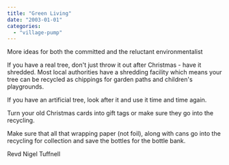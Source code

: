 ```yaml
---
title: "Green Living"
date: "2003-01-01"
categories: 
  - "village-pump"
---
```


More ideas for both the committed and the reluctant environmentalist

If you have a real tree, don't just throw it out after Christmas - have it shredded. Most local authorities have a shredding facility which means your tree can be recycled as chippings for garden paths and children's playgrounds.

If you have an artificial tree, look after it and use it time and time again.

Turn your old Christmas cards into gift tags or make sure they go into the recycling.

Make sure that all that wrapping paper (not foil), along with cans go into the recycling for collection and save the bottles for the bottle bank.

Revd Nigel Tuffnell
